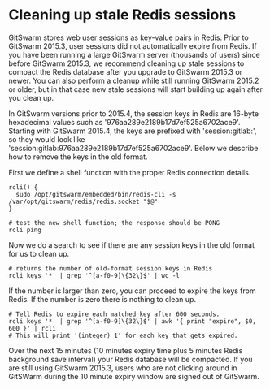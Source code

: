# Cleaning up stale Redis sessions

GitSwarm stores web user sessions as key-value pairs in Redis. Prior to
GitSwarm 2015.3, user sessions did not automatically expire from Redis. If
you have been running a large GitSwarm server (thousands of users) since
before GitSwarm 2015.3, we recommend cleaning up stale sessions to compact
the Redis database after you upgrade to GitSwarm 2015.3 or newer. You can
also perform a cleanup while still running GitSwarm 2015.2 or older, but in
that case new stale sessions will start building up again after you clean
up.

In GitSwarm versions prior to 2015.4, the session keys in Redis are 16-byte
hexadecimal values such as '976aa289e2189b17d7ef525a6702ace9'. Starting with
GitSwarm 2015.4, the keys are prefixed with 'session:gitlab:', so they
would look like 'session:gitlab:976aa289e2189b17d7ef525a6702ace9'. Below we
describe how to remove the keys in the old format.

First we define a shell function with the proper Redis connection details.

```
rcli() {
  sudo /opt/gitswarm/embedded/bin/redis-cli -s /var/opt/gitswarm/redis/redis.socket "$@"
}

# test the new shell function; the response should be PONG
rcli ping
```

Now we do a search to see if there are any session keys in the old format
for us to clean up.

```
# returns the number of old-format session keys in Redis
rcli keys '*' | grep '^[a-f0-9]\{32\}$' | wc -l
```

If the number is larger than zero, you can proceed to expire the keys from
Redis. If the number is zero there is nothing to clean up.

```
# Tell Redis to expire each matched key after 600 seconds.
rcli keys '*' | grep '^[a-f0-9]\{32\}$' | awk '{ print "expire", $0, 600 }' | rcli
# This will print '(integer) 1' for each key that gets expired.
```

Over the next 15 minutes (10 minutes expiry time plus 5 minutes Redis
background save interval) your Redis database will be compacted. If you are
still using GitSwarm 2015.3, users who are not clicking around in GitSWarm
during the 10 minute expiry window are signed out of GitSwarm.
